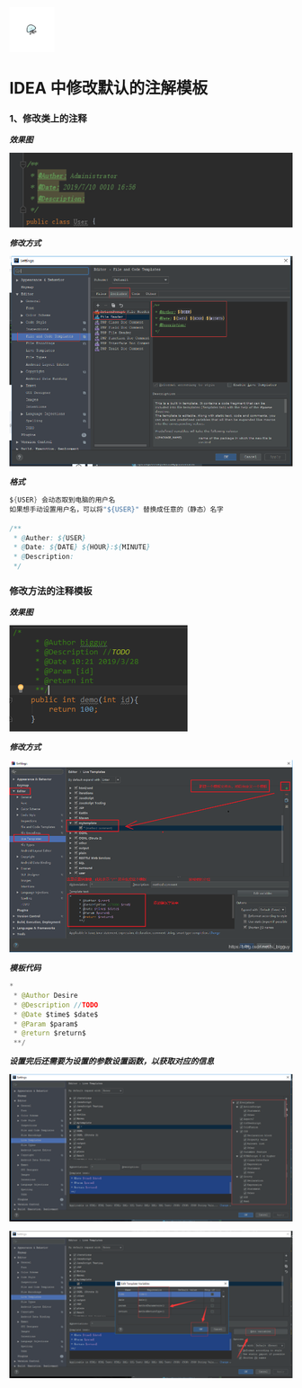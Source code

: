 [<img src="../../index.jpg" width = "80" height = "80"  />](../../index.md#index)

<h1 id="idea">IDEA 中修改默认的注解模板</h1>

<h3>1、修改类上的注释</h3>

***效果图***

![](../img/IDEA/idea001.png)

***修改方式***

![](../img/IDEA/idea002.png)

***格式***

```java
${USER} 会动态取到电脑的用户名
如果想手动设置用户名，可以将"${USER}" 替换成任意的（静态）名字

/**
 * @Auther: ${USER}
 * @Date: ${DATE} ${HOUR}:${MINUTE}
 * @Description: 
 */
```

<h3>修改方法的注释模板</h3>

***效果图***

![](../img/IDEA/idea005.png)

***修改方式***

![](../img/IDEA/idea003.png)

***模板代码***

```java
*
 * @Author Desire
 * @Description //TODO 
 * @Date $time$ $date$
 * @Param $param$
 * @return $return$
 **/
```

***设置完后还需要为设置的参数设置函数，以获取对应的信息***

![](../img/IDEA/idea006.png)

![](../img/IDEA/idea007.png)